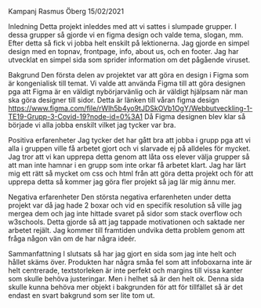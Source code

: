 Kampanj
Rasmus Öberg 
15/02/2021


Inledning
Detta projekt inleddes med att vi sattes i slumpade grupper. I dessa grupper så gjorde vi en figma design och valde tema, slogan, mm. Efter detta så fick vi jobba helt enskilt på lektionerna. Jag gjorde en simpel design med en topnav, frontpage, info, about us, och en footer. Jag har utvecklat en simpel sida som sprider information om det pågående viruset.


Bakgrund
Den första delen av projektet var att göra en design i Figma som är kongenialisk till temat. Vi valde att använda Figma till att göra designen pga att Figma är en väldigt nybörjarvänlig och är väldigt hjälpsam när man ska göra designer till sidor.
Detta är länken till våran figma design https://www.figma.com/file/rWlh5b4yo9tJDSkOVb1OgY/Webbutveckling-1-TE19-Grupp-3-Covid-19?node-id=0%3A1
Då Figma designen blev klar så började vi alla jobba enskilt vilket jag tycker var bra.


Positiva erfarenheter
Jag tycker det har gått bra att jobba i grupp pga att vi alla i gruppen ville få arbetet gjort och vi slarvade ej på alldeles för mycket. Jag tror att vi kan upprepa detta genom att låta oss elever välja grupper så att man inte hamnar i en grupp som inte orkar få arbetet klart. Jag har lärt mig ett rätt så mycket om css och html från att göra detta projekt och för att upprepa detta så kommer jag göra fler projekt så jag lär mig ännu mer.


Negativa erfarenheter
Den största negativa erfarenheten under detta projekt var då jag hade 2 boxar och vid en specifik resolution så ville jag mergea dem och jag inte hittade svaret på sidor som stack overflow och w3schools. Detta gjorde så att jag tappade motivationen och saktade ner arbetet rejält. Jag kommer till framtiden undvika detta problem genom att fråga någon vän om de har några ideér.


Sammanfattning
I slutsats så har jag gjort en sida som jag inte helt och hållet skäms över. Produkten har några småa fel som att infoboxarna inte är helt centrerade, textstorleken är inte perfekt och margins till vissa kanter som skulle behöva justeringar. Men i helhet så är den helt ok. Denna sida skulle kunna behöva mer objekt i bakgrunden för att för tillfället så är det endast en svart bakgrund som ser lite tom ut.